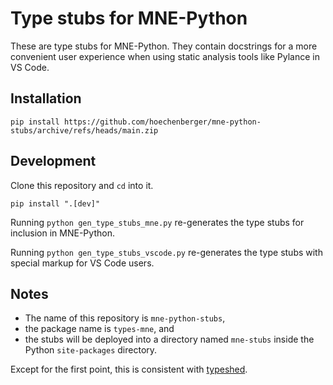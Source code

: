 # Type stubs for MNE-Python

These are type stubs for MNE-Python. They contain docstrings for
a more convenient user experience when using static analysis tools
like Pylance in VS Code.

## Installation

```shell
pip install https://github.com/hoechenberger/mne-python-stubs/archive/refs/heads/main.zip
```

## Development

Clone this repository and `cd` into it.

```shell
pip install ".[dev]"
```

Running `python gen_type_stubs_mne.py` re-generates the type stubs for inclusion in
MNE-Python.

Running `python gen_type_stubs_vscode.py` re-generates the type stubs with special
markup for VS Code users.

## Notes

* The name of this repository is `mne-python-stubs`,
* the package name is `types-mne`, and
* the stubs will be deployed into a directory named `mne-stubs` inside the
  Python `site-packages` directory.

Except for the first point, this is consistent with [typeshed](https://github.com/python/typeshed).
